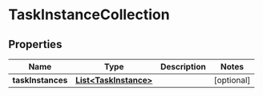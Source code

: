 

# TaskInstanceCollection

## Properties

Name | Type | Description | Notes
------------ | ------------- | ------------- | -------------
**taskInstances** | [**List&lt;TaskInstance&gt;**](TaskInstance.md) |  |  [optional]



